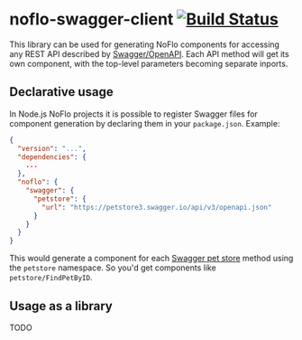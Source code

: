 noflo-swagger-client [![Build Status](https://travis-ci.org/noflo/noflo-swagger-client.svg?branch=master)](https://travis-ci.org/noflo/noflo-swagger-client)
====================

This library can be used for generating NoFlo components for accessing any REST API described by [Swagger/OpenAPI](https://swagger.io). Each API method will get its own component, with the top-level parameters becoming separate inports.

## Declarative usage

In Node.js NoFlo projects it is possible to register Swagger files for component generation by declaring them in your `package.json`. Example:

```json
{
  "version": "...",
  "dependencies": {
    ...
  },
  "noflo": {
    "swagger": {
      "petstore": {
        "url": "https://petstore3.swagger.io/api/v3/openapi.json"
      }
    }
  }
}
```

This would generate a component for each [Swagger pet store](https://petstore3.swagger.io/) method using the `petstore` namespace. So you'd get components like `petstore/FindPetByID`.

## Usage as a library

TODO
